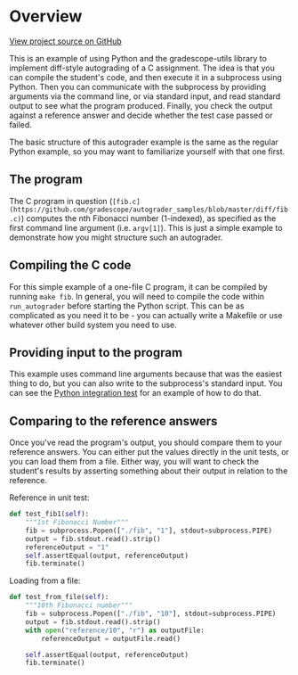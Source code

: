 # Overview

[View project source on GitHub](https://github.com/gradescope/autograder_samples/tree/master/diff)

This is an example of using Python and the gradescope-utils library to
implement diff-style autograding of a C assignment. The idea is that
you can compile the student's code, and then execute it in a
subprocess using Python. Then you can communicate with the subprocess
by providing arguments via the command line, or via standard input,
and read standard output to see what the program produced. Finally,
you check the output against a reference answer and decide whether the
test case passed or failed.

The basic structure of this autograder example is the same as the
regular Python example, so you may want to familiarize yourself with
that one first.

## The program

The C program in question (`[fib.c](https://github.com/gradescope/autograder_samples/blob/master/diff/fib.c)`) computes the nth Fibonacci number
(1-indexed), as specified as the first command line argument
(i.e. `argv[1]`). This is just a simple example to demonstrate how you
might structure such an autograder.

## Compiling the C code

For this simple example of a one-file C program, it can be compiled by
running `make fib`. In general, you will need to compile the code
within `run_autograder` before starting the Python script. This can be
as complicated as you need it to be - you can actually write a
Makefile or use whatever other build system you need to use.

## Providing input to the program

This example uses command line arguments because that was the easiest thing
to do, but you can also write to the subprocess's standard
input. You can see the [Python integration test](https://github.com/gradescope/autograder_samples/blob/master/python/src/tests/test_integration.py)
for an example of how to do that.

## Comparing to the reference answers

Once you've read the program's output, you should compare them to your
reference answers. You can either put the values directly in the unit
tests, or you can load them from a file. Either way, you will want to
check the student's results by asserting something about their output
in relation to the reference.

Reference in unit test:

```python
def test_fib1(self):
    """1st Fibonacci Number"""
    fib = subprocess.Popen(["./fib", "1"], stdout=subprocess.PIPE)
    output = fib.stdout.read().strip()
    referenceOutput = "1"
    self.assertEqual(output, referenceOutput)
    fib.terminate()
```

Loading from a file:

```python
def test_from_file(self):
    """10th Fibonacci number"""
    fib = subprocess.Popen(["./fib", "10"], stdout=subprocess.PIPE)
    output = fib.stdout.read().strip()
    with open("reference/10", "r") as outputFile:
        referenceOutput = outputFile.read()

    self.assertEqual(output, referenceOutput)
    fib.terminate()
```
